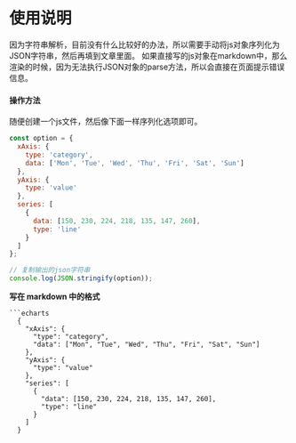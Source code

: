 # 使用说明

因为字符串解析，目前没有什么比较好的办法，所以需要手动将js对象序列化为JSON字符串，然后再填到文章里面。
如果直接写的js对象在markdown中，那么渲染的时候，因为无法执行JSON对象的parse方法，所以会直接在页面提示错误信息。


#### 操作方法

随便创建一个js文件，然后像下面一样序列化选项即可。

```javascript
const option = {
  xAxis: {
    type: 'category',
    data: ['Mon', 'Tue', 'Wed', 'Thu', 'Fri', 'Sat', 'Sun']
  },
  yAxis: {
    type: 'value'
  },
  series: [
    {
      data: [150, 230, 224, 218, 135, 147, 260],
      type: 'line'
    }
  ]
};

// 复制输出的json字符串
console.log(JSON.stringify(option));
```


**写在 markdown 中的格式**

```
```echarts
  {
    "xAxis": {
      "type": "category",
      "data": ["Mon", "Tue", "Wed", "Thu", "Fri", "Sat", "Sun"]
    },
    "yAxis": {
      "type": "value"
    },
    "series": [
      {
        "data": [150, 230, 224, 218, 135, 147, 260],
        "type": "line"
      }
    ]
  }
```
```

